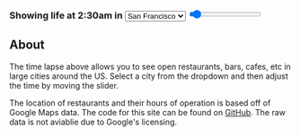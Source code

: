 <div id="map">
</div>
<h3>
Showing life at <span id="time-text">2:30am</span> in
<select id="city-select">
  <option value="San Francisco">San Francisco</option>
  <option value="New York">New York</option>
  <option value="Las Vegas">Las Vegas</option>
  <option value="Boston">Boston</option>
  <option value="Los Angeles">Los Angeles</option>
  <option value="Chicago">Chicago</option>
  <option value="Nashville">Nashville</option>
  <option value="Houston">Houston</option>
  <option value="Denver">Denver</option>
  <option value="Cincinnati">Cincinnati</option>
</select>
<input id="time-select" class="form-control" type="range" min="5" max="23.5" step="0.5" ng-model="slider['contrast']" value="6">
</h3>

## About

The time lapse above allows you to see open restaurants, bars, cafes, etc in large cities around the US. Select a city from the dropdown and then adjust the time by moving the slider.

The location of restaurants and their hours of operation is based off of Google Maps data. The code for this site can be found on
[GitHub](https://github.com/thingless/its600am/). The raw data is not aviablie due to Google's licensing.
